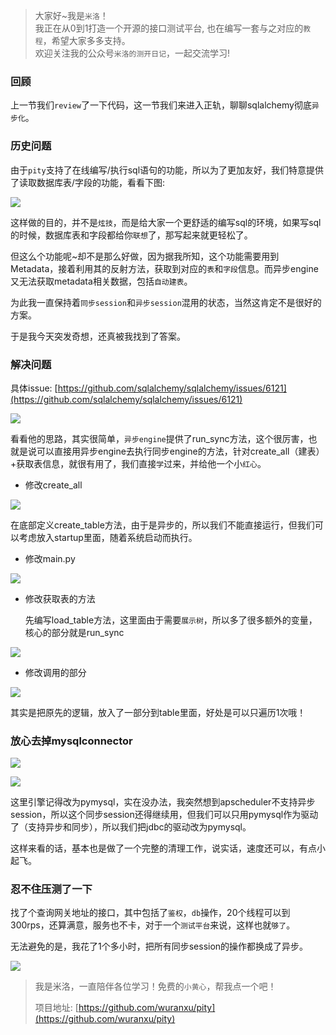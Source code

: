 > 大家好~我是`米洛`！<br/>
> 我正在从0到1打造一个开源的接口测试平台, 也在编写一套与之对应的`教程`，希望大家多多支持。<br/>
> 欢迎关注我的公众号`米洛的测开日记`，一起交流学习! 

### 回顾

  上一节我们`review`了一下代码，这一节我们来进入正轨，聊聊sqlalchemy彻底`异步化`。
  
### 历史问题

  由于`pity`支持了在线编写/执行sql语句的功能，所以为了更加友好，我们特意提供了读取数据库表/字段的功能，看看下图:
  
![](https://files.mdnice.com/user/11504/537f864f-5864-4e0a-8b71-ac24e6b90075.png)

  这样做的目的，并不是`炫技`，而是给大家一个更舒适的编写sql的环境，如果写sql的时候，数据库表和字段都给你`联想`了，那写起来就更轻松了。
  
  但这么个功能呢~却不是那么好做，因为据我所知，这个功能需要用到Metadata，接着利用其的反射方法，获取到对应的`表`和`字段`信息。而异步engine又无法获取metadata相关数据，包括`自动建表`。
  
  为此我一直保持着`同步session`和`异步session`混用的状态，当然这肯定不是很好的方案。
  
  于是我今天突发奇想，还真被我找到了答案。
  
### 解决问题

  具体issue: [https://github.com/sqlalchemy/sqlalchemy/issues/6121](https://github.com/sqlalchemy/sqlalchemy/issues/6121)
  
  
![](https://files.mdnice.com/user/11504/a32ff6ae-12bf-4cb9-a4c9-94741aa1e022.png)

  看看他的思路，其实很简单，`异步engine`提供了run_sync方法，这个很厉害，也就是说可以直接用异步engine去执行同步engine的方法，针对create_all（建表）+获取表信息，就很有用了，我们直接`学`过来，并给他一个小`红心`。
  
- 修改create_all

![](https://files.mdnice.com/user/11504/25edc36c-b291-4977-ad5e-a05454f54875.png)

  在底部定义create_table方法，由于是异步的，所以我们不能直接运行，但我们可以考虑放入startup里面，随着系统启动而执行。
  
- 修改main.py

![](https://files.mdnice.com/user/11504/e5d9a4fb-e462-43be-82d8-4411b999b983.png)

- 修改获取表的方法

  先编写load_table方法，这里面由于需要`展示树`，所以多了很多额外的变量，核心的部分就是run_sync
  
![](https://files.mdnice.com/user/11504/973bb935-16b4-4121-9dd2-dafdb47f7bb1.png)

- 修改调用的部分

![](https://files.mdnice.com/user/11504/53afc48b-8d91-4eee-ad49-06a595cd4803.png)

  其实是把原先的逻辑，放入了一部分到table里面，好处是可以只遍历1次哦！
  
### 放心去掉mysqlconnector

![](https://files.mdnice.com/user/11504/9ad3defa-f5f1-4541-be81-08e2fc9cb9d7.png)


![](https://files.mdnice.com/user/11504/6003e17d-93e1-41e2-8601-017af27c2f0b.png)

  这里引擎记得改为pymysql，实在没办法，我突然想到apscheduler不支持异步session，所以这个同步session还得继续用，但我们可以只用pymysql作为驱动了（支持异步和同步），所以我们把jdbc的驱动改为pymysql。
  
  这样来看的话，基本也是做了一个完整的清理工作，说实话，速度还可以，有点小起飞。
  
### 忍不住压测了一下

  找了个查询网关地址的接口，其中包括了`鉴权`，`db`操作，20个线程可以到300rps，还算满意，服务也不卡，对于一个`测试平台`来说，这样也就`够了`。
  
  无法避免的是，我花了1个多小时，把所有同步session的操作都换成了异步。
  
![](https://files.mdnice.com/user/11504/97b7f506-42f8-4656-b797-8d3ccd1c0cb5.png)

> 我是米洛，一直陪伴各位学习！免费的`小黄心`，帮我点一个吧！
>
> 项目地址: [https://github.com/wuranxu/pity](https://github.com/wuranxu/pity)